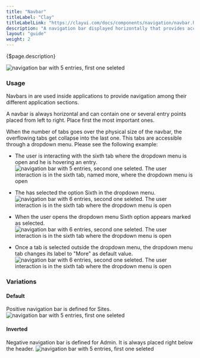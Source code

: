```yaml
---
title: "Navbar"
titleLabel: "Clay"
titleLabelLink: "https://clayui.com/docs/components/navigation/navbar.html"
description: "A navigation bar displayed horizontally that provides access points to different parts of a system."
layout: "guide"
weight: 2
---
```


<div class="page-description">{$page.description}</div>

![navigation bar with 5 entries, first one seleted](../../../images/Navbar.png)

### Usage

Navbars in are used inside applications to provide navigation among their different application sections.

A navbar is always horizontal and can contain one or several entry points placed from left to right. Place first the most important ones.

When the number of tabs goes over the physical size of the navbar, the overflowing tabs get collapse into the last one. This tabs are accessible through a dropdown menu. Please see the following example:

* The user is interacting with the sixth tab where the dropdown menu is open and he is hovering an entry.
![navigation bar with 5 entries, second one seleted. The user interaction is in the sixth tab, named more, where the dropdown menu is open](../../../images/NavBarSecondSelectedDropMenuOpen.png)

* The has selected the option Sixth in the dropdown menu.
![navigation bar with 6 entries, second one seleted. The user interaction is in the sixth tab where the dropdown menu is open](../../../images/NavBarLastSelected.png)

* When the user opens the dropdown menu Sixth option appears marked as selected.
![navigation bar with 6 entries, second one seleted. The user interaction is in the sixth tab where the dropdown menu is open](../../../images/NavBarLastSelectedDropMenuOpen.png)

* Once a tab is selected outside the dropdown menu, the dropdown menu tab changes its label to "More" as default value.
![navigation bar with 6 entries, second one seleted. The user interaction is in the sixth tab where the dropdown menu is open](../../../images/Navbar+Dropdown.png)

### Variations

#### Default

Positive navigation bar is defined for Sites.
![navigation bar with 5 entries, first one seleted](../../../images/NavbarPositive.png)

#### Inverted

Negative navigation bar is defined for Admin. It is always placed right below the header.
![navigation bar with 5 entries, first one seleted](../../../images/Navbar.png)




